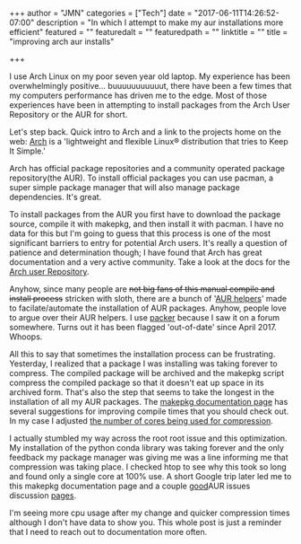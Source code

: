 +++
author = "JMN"
categories = ["Tech"]
date = "2017-06-11T14:26:52-07:00"
description = "In which I attempt to make my aur installations more efficient"
featured = ""
featuredalt = ""
featuredpath = ""
linktitle = ""
title = "improving arch aur installs"

+++

I use Arch Linux on my poor seven year old laptop. My experience has been overwhelmingly positive... buuuuuuuuuuut, there have been a few times that my computers performance has driven me to the edge. Most of those experiences have been in attempting to install packages from the Arch User Repository or the AUR for short. 

Let's step back. Quick intro to Arch and a link to the projects home on the web: [Arch](https://www.archlinux.org/)
is a 'lightweight and flexible  Linux® distribution that tries to Keep It Simple.'

Arch has official package repositories and a community operated package repository(the AUR). To install official packages you can use pacman, a super simple package manager that will also manage package dependencies. It's great. 

To install packages from the AUR you first have to download the package source, compile it with makepkg, and then install it with pacman. I have no data for this but I'm going to guess that this process is one of the most significant barriers to entry for potential Arch users. It's really a question of patience and determination though; I have found that Arch has great documentation and a very active community. Take a look at the docs for the [Arch user Repository](https://wiki.archlinux.org/index.php/Arch_User_Repository). 

Anyhow, since many people are ~~not big fans of this manual compile and install process~~ stricken with sloth, there are a bunch of '[AUR helpers](https://wiki.archlinux.org/index.php/Arch_User_Repository#Build_and_install_the_package)' made to facilate/automate the installation of AUR packages. Anyhow, people love to argue over their AUR helpers. I use [packer](https://aur.archlinux.org/packages/packer/) because I saw it on a forum somewhere. Turns out it has been flagged 'out-of-date' since April 2017. Whoops.

All this to say that sometimes the installation process can be frustrating. Yesterday, I realized that a package I was installing was taking forever to compress. The compiled package will be archived and the makepkg script compress the compiled package so that it doesn't eat up space in its archived form. That's also the step that seems to take the longest in the installation of all my AUR packages. The [makepkg documentation page](https://wiki.archlinux.org/index.php/makepkg) has several suggestions for improving compile times that you should check out. In my case I adjusted [the number of cores being used for compression](https://wiki.archlinux.org/index.php/makepkg#Utilizing_multiple_cores_on_compression). 

I actually stumbled my way across the root root issue and this optimization. My installation of the python conda library was taking forever and the only feedback my package manager was giving me was a line informing me that compression was taking place. I checked htop to see why this took so long and found only a single core at 100% use. A short Google trip later led me to this makepkg documentation page and a couple [good](https://bbs.archlinux.org/viewtopic.php?id=215764)AUR issues discussion [pages](https://bbs.archlinux.org/viewtopic.php?id=127894). 

I'm seeing more cpu usage after my change and quicker compression times although I don't have data to show you. This whole post is just a reminder that I need to reach out to documentation more often. 
